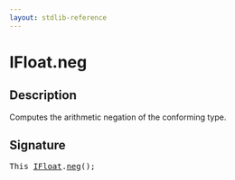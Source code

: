 ```yaml
---
layout: stdlib-reference
---
```


# IFloat\.neg

## Description

Computes the arithmetic negation of the conforming type.




## Signature 

<pre>
<span class="code_keyword">This</span> <a href="/stdlib-reference/interfaces/ifloat-01/index" class="code_type">IFloat</a>.<a href="/stdlib-reference/interfaces/ifloat-01/neg">neg</a>();

</pre>

